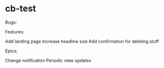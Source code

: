 # cb-test

Bugs:

Features:

Add landing page
Increase headline size
Add confirmation for deleting stuff

Epics:

Change notification
Periodic view updates
